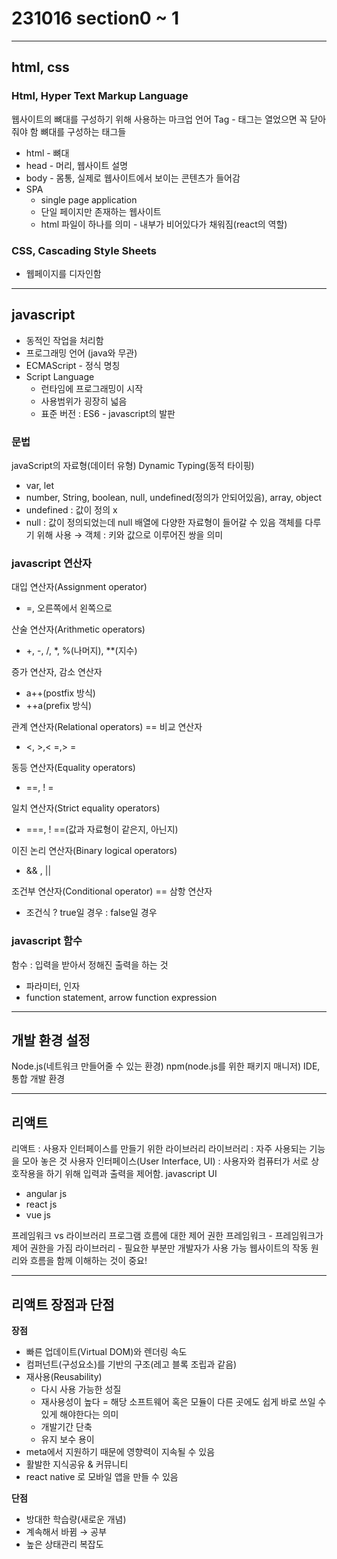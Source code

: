 # 231016 section0 ~ 1
---
## html, css
    
### Html, Hyper Text Markup Language
    
웹사이트의 뼈대를 구성하기 위해 사용하는 마크업 언어
Tag -<html></html>
태그는 열었으면 꼭 닫아줘야 함
뼈대를 구성하는 태그들
- html - 뼈대
- head - 머리, 웹사이트 설명
- body - 몸통, 실제로 웹사이트에서 보이는 콘텐츠가 들어감
- SPA
    - single page application
    - 단일 페이지만 존재하는 웹사이트
    - html 파일이 하나를 의미 - 내부가 비어있다가 채워짐(react의 역할)
        
### CSS, Cascading Style Sheets
- 웹페이지를 디자인함
---
## javascript
-  동적인 작업을 처리함
- 프로그래밍 언어 (java와 무관)
- ECMAScript - 정식 명칭
- Script Language
    - 런타임에 프로그래밍이 시작
    - 사용범위가 굉장히 넓음
    - 표준 버전 : ES6 - javascript의 발판
  
### 문법
javaScript의 자료형(데이터 유형)
Dynamic Typing(동적 타이핑)
- var, let
- number, String, boolean, null, undefined(정의가 안되어있음), array, object
- undefined  : 값이 정의 x
- null : 값이 정의되었는데 null
배열에 다양한 자료형이 들어갈 수 있음
객체를 다루기 위해 사용 → 객체 : 키와 값으로 이루어진 쌍을 의미

### javascript 연산자
대입 연산자(Assignment operator)
- =, 오른쪽에서 왼쪽으로
  
산술 연산자(Arithmetic operators)
- +, -, /, *, %(나머지), **(지수)
  
증가 연산자, 감소 연산자
- a++(postfix 방식)
- ++a(prefix 방식)
  
관계 연산자(Relational operators) == 비교 연산자
- <, >,< =,> =
  
동등 연산자(Equality operators)
- ==, ! =
  
일치 연산자(Strict equality operators)
- ===, ! ==(값과 자료형이 같은지, 아닌지)

이진 논리 연산자(Binary logical operators)
- && , ||

조건부 연산자(Conditional operator) == 삼항 연산자
- 조건식 ? true일 경우 : false일 경우
  
### javascript 함수
함수 : 입력을 받아서 정해진 출력을 하는 것
- 파라미터, 인자
- function statement, arrow function expression

---
## 개발 환경 설정

Node.js(네트워크 만들어줄 수 있는 환경)
npm(node.js를 위한 패키지 매니저)
IDE, 통합 개발 환경

---
## 리액트 

리액트 : 사용자 인터페이스를 만들기 위한 라이브러리
라이브러리 : 자주 사용되는 기능을 모아 놓은 것
사용자 인터페이스(User Interface, UI) :  사용자와 컴퓨터가 서로 상호작용을 하기 위해 입력과 출력을 제어함.
javascript UI
- angular js
- react js
- vue js

프레임워크 vs 라이브러리
프로그램 흐름에 대한 제어 권한 
프레임워크 - 프레임워크가 제어 권한을 가짐
라이브러리 - 필요한 부분만 개발자가 사용 가능
웹사이트의 작동 원리와 흐름을 함께 이해하는 것이 중요!

--- 

## 리액트 장점과 단점

  **장점**
- 빠른 업데이트(Virtual DOM)와 렌더링 속도
- 컴퍼넌트(구성요소)를 기반의 구조(레고 블록 조립과 같음)
- 재사용(Reusability)
    - 다시 사용 가능한 성질
    - 재사용성이 높다 = 해당 소프트웨어 혹은 모듈이 다른 곳에도 쉽게 바로 쓰일 수 있게 해야한다는 의미
    - 개발기간 단축
    - 유지 보수 용이
- meta에서 지원하기 때문에 영향력이 지속될 수 있음
- 활발한 지식공유 & 커뮤니티
- react native 로 모바일 앱을 만들 수 있음
    
**단점**
 - 방대한 학습량(새로운 개념)
 - 계속해서 바뀜 → 공부
 - 높은 상태관리 복잡도
